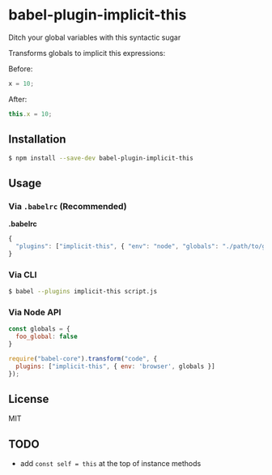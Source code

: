 # babel-plugin-implicit-this

Ditch your global variables with this syntactic sugar

Transforms globals to implicit this expressions:

Before:
```javascript
x = 10;
```

After:
```javascript
this.x = 10;
```


## Installation

```sh
$ npm install --save-dev babel-plugin-implicit-this
```

## Usage

### Via `.babelrc` (Recommended)

**.babelrc**

```js
{
  "plugins": ["implicit-this", { "env": "node", "globals": "./path/to/globals.json" }]
}
```

### Via CLI

```sh
$ babel --plugins implicit-this script.js
```

### Via Node API

```javascript
const globals = {
  foo_global: false
}

require("babel-core").transform("code", {
  plugins: ["implicit-this", { env: 'browser', globals }]
});
```

## License

MIT


## TODO

- add `const self = this` at the top of instance methods
